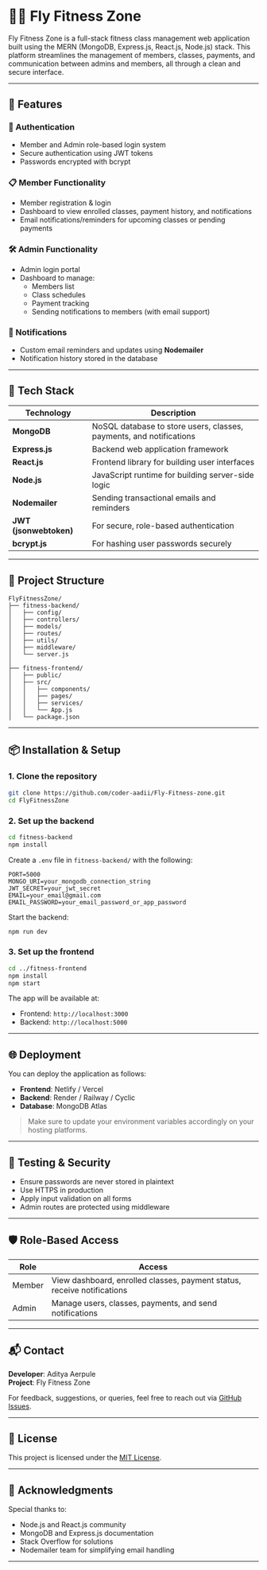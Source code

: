 # 🏋️‍♂️ Fly Fitness Zone

Fly Fitness Zone is a full-stack fitness class management web application built using the MERN (MongoDB, Express.js, React.js, Node.js) stack. This platform streamlines the management of members, classes, payments, and communication between admins and members, all through a clean and secure interface.

---

## 🚀 Features

### 🔐 Authentication

- Member and Admin role-based login system
- Secure authentication using JWT tokens
- Passwords encrypted with bcrypt

### 📋 Member Functionality

- Member registration & login
- Dashboard to view enrolled classes, payment history, and notifications
- Email notifications/reminders for upcoming classes or pending payments

### 🛠️ Admin Functionality

- Admin login portal
- Dashboard to manage:
  - Members list
  - Class schedules
  - Payment tracking
  - Sending notifications to members (with email support)

### 📧 Notifications

- Custom email reminders and updates using **Nodemailer**
- Notification history stored in the database

---

## 🧰 Tech Stack

| Technology            | Description                                                    |
| --------------------- | -------------------------------------------------------------- |
| **MongoDB**           | NoSQL database to store users, classes, payments, and notifications |
| **Express.js**        | Backend web application framework                              |
| **React.js**          | Frontend library for building user interfaces                  |
| **Node.js**           | JavaScript runtime for building server-side logic              |
| **Nodemailer**        | Sending transactional emails and reminders                     |
| **JWT (jsonwebtoken)**| For secure, role-based authentication                          |
| **bcrypt.js**         | For hashing user passwords securely                            |

---

## 📁 Project Structure

```
FlyFitnessZone/
├── fitness-backend/
│   ├── config/
│   ├── controllers/
│   ├── models/
│   ├── routes/
│   ├── utils/
│   ├── middleware/
│   └── server.js
│
├── fitness-frontend/
│   ├── public/
│   ├── src/
│   │   ├── components/
│   │   ├── pages/
│   │   ├── services/
│   │   └── App.js
│   └── package.json
```

---

## 📦 Installation & Setup

### 1. Clone the repository

```bash
git clone https://github.com/coder-aadii/Fly-Fitness-zone.git
cd FlyFitnessZone
```

### 2. Set up the backend

```bash
cd fitness-backend
npm install
```

Create a `.env` file in `fitness-backend/` with the following:

```env
PORT=5000
MONGO_URI=your_mongodb_connection_string
JWT_SECRET=your_jwt_secret
EMAIL=your_email@gmail.com
EMAIL_PASSWORD=your_email_password_or_app_password
```

Start the backend:

```bash
npm run dev
```

### 3. Set up the frontend

```bash
cd ../fitness-frontend
npm install
npm start
```

The app will be available at:

- Frontend: `http://localhost:3000`
- Backend: `http://localhost:5000`

---

## 🌐 Deployment

You can deploy the application as follows:

- **Frontend**: Netlify / Vercel
- **Backend**: Render / Railway / Cyclic
- **Database**: MongoDB Atlas

> Make sure to update your environment variables accordingly on your hosting platforms.

---

## 🧪 Testing & Security

- Ensure passwords are never stored in plaintext
- Use HTTPS in production
- Apply input validation on all forms
- Admin routes are protected using middleware

---

## 🛡️ Role-Based Access

| Role   | Access                                                                  |
| ------ | ----------------------------------------------------------------------- |
| Member | View dashboard, enrolled classes, payment status, receive notifications |
| Admin  | Manage users, classes, payments, and send notifications                 |

---

## 📬 Contact

**Developer**: Aditya Aerpule  
**Project**: Fly Fitness Zone

For feedback, suggestions, or queries, feel free to reach out via [GitHub Issues](https://github.com/coder-aadii/Fly-Fitness-zone/issues).

---

## 📄 License

This project is licensed under the [MIT License](LICENSE).

---

## 🙌 Acknowledgments

Special thanks to:

- Node.js and React.js community
- MongoDB and Express.js documentation
- Stack Overflow for solutions
- Nodemailer team for simplifying email handling

---

